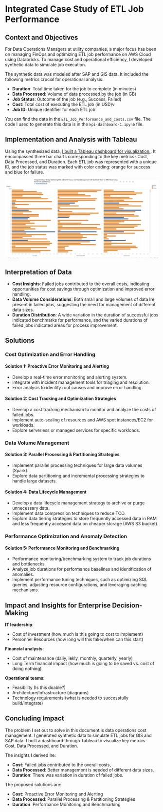 # Integrated Case Study of ETL Job Performance

## Context and Objectives

For Data Operations Managers at utility companies, a major focus has been on managing FinOps and optimizing ETL job performance on AWS Cloud using Databricks. To manage cost and operational efficiency, I developed synthetic data to simulate job execution.

The synthetic data was modeled after SAP and GIS data. It included the following metrics crucial for operational analysis:

- **Duration**: Total time taken for the job to complete (in minutes)
- **Data Processed**: Volume of data processed by the job (in GB)
- **Job Status**: Outcome of the job (e.g., Success, Failed)
- **Cost**: Total cost of executing the ETL job (in USD)v
- **Job ID**: Unique identifier for each ETL job

You can find the data in the `ETL_Job_Performance_and_Costs.csv` file. The code I used to generate this data is in the `kpi-dashboard-1.ipynb` file.

## Implementation and Analysis with Tableau

Using the synthesized data, [I built a Tableau dashboard for visualization.](https://public.tableau.com/views/IntegratedCaseStudyOptimizingETLJobPerformanceandCostManagementwithSyntheticDataonAWSCloudusingDatabricksandTableau/Sheet1?:language=en-US&:sid=&:display_count=n&:origin=viz_share_link). It encompassed three bar charts corresponding to the key metrics- Cost, Data Processed, and Duration. Each ETL job was represented with a unique ID, and the job status was marked with color coding: orange for success and blue for failure.

![Image of the Tableau dashboard](./dashboard.png)
## Interpretation of Data

- **Cost Insights**: Failed jobs contributed to the overall costs, indicating opportunities for cost savings through optimization and improved error handling.
- **Data Volume Considerations**: Both small and large volumes of data Ire present in failed jobs, suggesting the need for management of different data sizes.
- **Duration Distribution**: A wide variation in the duration of successful jobs indicated benchmarks for performance, and the varied durations of failed jobs indicated areas for process improvement.

## Solutions

### Cost Optimization and Error Handling

#### Solution 1: Proactive Error Monitoring and Alerting
- Develop a real-time error monitoring and alerting system.
- Integrate with incident management tools for triaging and resolution.
- Error analysis to identify root causes and improve error handling.

#### Solution 2: Cost Tracking and Optimization Strategies
- Develop a cost tracking mechanism to monitor and analyze the costs of failed jobs.
- Implement auto-scaling of resources and AWS spot instances/EC2 for workloads.
- Explore serverless or managed services for specific workloads.

### Data Volume Management

#### Solution 3: Parallel Processing & Partitioning Strategies
- Implement parallel processing techniques for large data volumes (Spark).
- Explore data partitioning and incremental processing strategies to handle large datasets.

#### Solution 4: Data Lifecycle Management
- Develop a data lifecycle management strategy to archive or purge unnecessary data.
- Implement data compression techniques to reduce TCO.
- Explore data tiering strategies to store frequently accessed data in RAM and less frequently accessed data on cheaper storage (AWS S3 bucket).

### Performance Optimization and Anomaly Detection

#### Solution 5: Performance Monitoring and Benchmarking
- Performance monitoring/benchmarking system to track job durations and bottlenecks.
- Analyze job durations for performance baselines and identification of anomalies.
- Implement performance tuning techniques, such as optimizing SQL queries, adjusting resource configurations, and leveraging caching mechanisms.

## Impact and Insights for Enterprise Decision-Making

**IT leadership**:
- Cost of investment (how much is this going to cost to implement)
- Personnel Resources (how long will this take/when can this start)

**Financial analysts**:
- Cost of maintenance (daily, Iekly, monthly, quarterly, yearly)
- Long Term financial impact (how much is going to be saved vs. cost of doing nothing)

**Operational teams**:
- Feasibility (Is this doable?)
- Architecture/Infrastructure (diagrams)
- Technology requirements (what is needed to successfully build/integrate)

## Concluding Impact

The problem I set out to solve in this document is data operations cost management. I generated synthetic data to simulate ETL jobs for GIS and SAP data. I built a dashboard through Tableau to visualize key metrics- Cost, Data Processed, and Duration.

The insights I derived Ire:
- **Cost**: Failed jobs contributed to the overall costs,
- **Data Processed**: Better management is needed of different data sizes,
- **Duration**: There was variation in duration of failed jobs.

The proposed solutions are:
- **Cost**: Proactive Error Monitoring and Alerting
- **Data Processed**: Parallel Processing & Partitioning Strategies
- **Duration**: Performance Monitoring and Benchmarking
